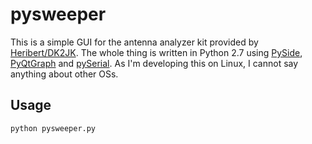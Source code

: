 # pysweeper
This is a simple GUI for the antenna analyzer kit provided by [Heribert/DK2JK](http://dk2jk.darc.de/arduino/index_arduino.html). The whole thing is written in Python 2.7 using [PySide](http://www.pyside.org/), [PyQtGraph](http://pyqtgraph.org/) and [pySerial](https://sourceforge.net/projects/pyserial/). As I'm developing this on Linux, I cannot say anything about other OSs.

## Usage

	python pysweeper.py

